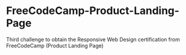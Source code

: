# FreeCodeCamp-Product-Landing-Page
Third challenge to obtain the Responsive Web Design certification from FreeCodeCamp (Product Landing Page)
